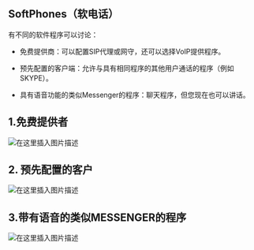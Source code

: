## SoftPhones（软电话）

有不同的软件程序可以讨论：

- 免费提供商：可以配置SIP代理或网守，还可以选择VoIP提供程序。

- 预先配置的客户端：允许与具有相同程序的其他用户通话的程序（例如SKYPE）。

- 具有语音功能的类似Messenger的程序：聊天程序，但您现在也可以讲话。


## 1.免费提供者
![在这里插入图片描述](https://img-blog.csdnimg.cn/20200820180017231.png?x-oss-process=image/watermark,type_ZmFuZ3poZW5naGVpdGk,shadow_10,text_aHR0cHM6Ly9ibG9nLmNzZG4ubmV0L3FxXzI4ODgwMDg3,size_16,color_FFFFFF,t_70#pic_center)

## 2. 预先配置的客户
![在这里插入图片描述](https://img-blog.csdnimg.cn/20200820180251379.png#pic_center)

## 3.带有语音的类似MESSENGER的程序
![在这里插入图片描述](https://img-blog.csdnimg.cn/2020082018042724.png#pic_center)